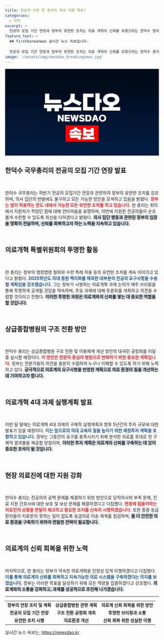 ```yaml
---
title: 전공의 수련 한 총리의 적극 지원 약속!
categories:
  - 의학
excerpt: >
  전공의 모집 기간 연장과 정부의 유연한 조치는 의료 개혁의 신뢰를 되찾으려는 한덕수 총리의 의지! 의료계의 소통을 강화하고, 응급의료 체계를 점검할 계획이 밝혀졌다. 클릭해서 자세한 내용을 확인해보세요!
feature_text: >
  ## firstkoreanews 실시간 뉴스 속보입니다.

  전공의 모집 기간 연장과 정부의 유연한 조치는 의료 개혁의 신뢰를 되찾으려는 한덕수 총리의 의지! 의료계의 소통을 강화하고, 응급의료 체계를 점검할 계획이 밝혀졌다. 클릭해서 자세한 내용을 확인해보세요!
image: '/assets/img/newsdao_breakingnews.jpg'
---
```


<p><img src="/assets/img/newsdao_breakingnews.jpg" alt="firstkoreanews 속보" /></p>

<h2 data-ke-size="size26">한덕수 국무총리의 전공의 모집 기간 연장 발표</h2>

<p data-ke-size="size16">&nbsp;</p>

<p>한덕수 국무총리는 하반기 전공의 모집기간 연장과 관련하여 정부의 유연한 조치를 강조하며, 의사 집단의 반발에도 불구하고 모든 가능한 방안을 모색하고 있음을 밝혔다. <b><span style="color: #ee2323;">정부는 법이 허용하는 한도 내에서 가능한 모든 유연한 조처를 하고 있습니다.</span></b> 한 총리는 회의에서 지원자가 적었던 점에 대해 안타까움을 표명하며, 이번에 지원한 전공의들이 순조롭게 수련할 수 있도록 최선을 다하겠다고 밝혔다. <b><span style="background-color: #21538527;">의사 집단 행동과 관련된 정부의 입장을 명확히 전달하며, 신뢰를 회복하고자 하는 노력을 지속하고 있습니다.</span></b> </p>

<p data-ke-size="size16">&nbsp;</p>

<h2 data-ke-size="size26">의료개혁 특별위원회의 투명한 활동</h2>

<p data-ke-size="size16">&nbsp;</p>

<p>한 총리는 정부의 행정명령 철회와 수련 특례 허용 등의 유연한 조치를 계속 이어가고 있다고 밝혔다. <b><span style="color: #1a5490;">2025학년도 의대 증원 백지화를 제외한 대부분의 전공의 요구사항을 수용할 계획임을 강조했습니다.</span></b> 그는 정부가 시행하는 의료개혁 과제 논의가 매주 브리핑을 통해 투명하게 공개될 것임을 약속하며, 주요 과제에 대해 토론회를 개최하고 의견을 수렴할 것이라고 전했다. <b><span style="background-color: #21538527;">이러한 투명한 과정은 의료계와의 신뢰를 쌓는 데 중요한 역할을 할 것입니다.</span></b></p>

<p data-ke-size="size16">&nbsp;</p>

<h2 data-ke-size="size26">상급종합병원의 구조 전환 방안</h2>

<p data-ke-size="size16">&nbsp;</p>

<p>한덕수 총리는 상급종합병원 구조 전환 및 이용체계 개선 방안의 대국민 공청회를 이달 중 실시할 예정이다. <b><span style="color: #ee2323;">이 방안은 전문의 중심의 병원으로 변화하기 위한 중요한 계획입니다.</span></b> 정부는 전문가들의 의견을 충분히 수렴하여 누구나 이해할 수 있도록 하기 위해 노력하고 있다. <b><span style="background-color: #21538527;">궁극적으로 의료계의 요구사항을 반영한 계획으로 의료 환경의 질을 개선하는 데 기여하고자 합니다.</span></b></p>

<p data-ke-size="size16">&nbsp;</p>

<h2 data-ke-size="size26">의료개혁 4대 과제 실행계획 발표</h2>

<p data-ke-size="size16">&nbsp;</p>

<p>이번 달 말에는 의료개혁 4대 과제의 구체적 실행계획과 향후 5년간의 투자 규모에 대한 발표가 있을 예정이다. <b><span style="color: #1a5490;">이는 앞으로의 의대 교육의 질을 높이기 위한 재정투자 계획을 포함하고 있습니다.</span></b> 정부는 그동안의 요구를 충족시키기 위해 분석한 자료를 토대로 한 구체적 결과물을 제공할 방침이며, <b><span style="background-color: #21538527;">이러한 투자 계획은 의료계의 신뢰를 구축하는 데 있어 중요한 초석이 될 것입니다.</span></b></p>

<p data-ke-size="size16">&nbsp;</p>

<h2 data-ke-size="size26">현장 의료진에 대한 지원 강화</h2>

<p data-ke-size="size16">&nbsp;</p>

<p>한덕수 총리는 전공의의 공백 문제를 해결하기 위한 방안으로 당직의사의 부족 문제, 진료 지원 간호사에 대한 보호 및 보상 문제를 해결하겠다고 다짐했다. <b><span style="color: #ee2323;">현장에 힘들어하는 의료진의 상황을 면밀히 체크하고 필요한 조치를 신속히 시행하겠습니다.</span></b> 또한 중증·응급 환자들이 치료받지 못하는 일이 없도록 응급의료 이송 체계를 점검하며, <b><span style="background-color: #21538527;">좀 더 안전한 의료 환경을 구축하기 위하여 면밀한 전략이 필요합니다.</span></b></p>

<p data-ke-size="size16">&nbsp;</p>

<h2 data-ke-size="size26">의료계의 신뢰 회복을 위한 노력</h2>

<p data-ke-size="size16">&nbsp;</p>

<p>마지막으로, 한 총리는 정부가 약속한 의료개혁을 진정성 있게 이행하겠다고 다짐했다. <b><span style="color: #1a5490;">이를 통해 의료계의 신뢰를 회복하고 지속가능한 의료 시스템을 구축하겠다는 의지를 보였습니다.</span></b> 정부는 이러한 목표를 달성하기 위해 모든 역량을 집중하겠다고 강조했다. <b><span style="background-color: #21538527;">의료계와의 소통을 강화하고, 과제를 성공적으로 추진해 나가겠습니다.</span></b></p>

<hr>

<p data-ke-size="size16"></p>

<table>
<tr>
<td style="text-align: center; height: 17px;"><b>정부의 연장 조치 및 계획</b></td>
<td style="text-align: center; height: 17px;"><b>상급종합병원 관련 계획</b></td>
<td style="text-align: center; height: 17px;"><b>의료계 신뢰 회복을 위한 방안</b></td>
</tr>
<tr>
<td style="text-align: center; height: 17px;"><b>전공의 모집 기간 연장</b></td>
<td style="text-align: center; height: 17px;"><b>구조 전환 공청회 개최</b></td>
<td style="text-align: center; height: 17px;"><b>투명한 브리핑과 소통</b></td>
</tr>
<tr>
<td style="text-align: center; height: 17px;"><b>유연한 조치 시행</b></td>
<td style="text-align: center; height: 17px;"><b>의료환경 개선</b></td>
<td style="text-align: center; height: 17px;"><b>신뢰 회복 위한 성실한 이행</b></td>
</tr>
</table>

<p data-ke-size="size16"></p>
실시간 뉴스 속보는, <a href="https://newsdao.kr" rel="dofollow">https://newsdao.kr</a>


